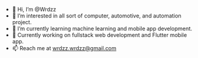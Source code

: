 - 👋 Hi, I’m @Wrdzz
- 👀 I’m interested in all sort of computer, automotive, and automation project.
- 🌱 I’m currently learning machine learning and mobile app development.
- 💼 Currently working on fullstack web development and Flutter mobile app.
- 📫 Reach me at wrdzz.wrdzz@gmail.com

<!---
Wrdzz/Wrdzz is a ✨ special ✨ repository because its `README.md` (this file) appears on your GitHub profile.
You can click the Preview link to take a look at your changes.
--->
